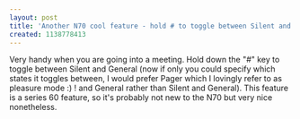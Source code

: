 ```yaml
---
layout: post
title: 'Another N70 cool feature - hold # to toggle between Silent and General Profiles'
created: 1138778413
---
```

<p>Very handy when you are going into a meeting. Hold down the "#" key to toggle between Silent and General (now if only you could specify which states it toggles between, I would prefer Pager which I lovingly refer to as pleasure mode :) ! and General rather than Silent and General). This feature is a series 60 feature, so it's probably not new to the N70 but very nice nonetheless.</p>
